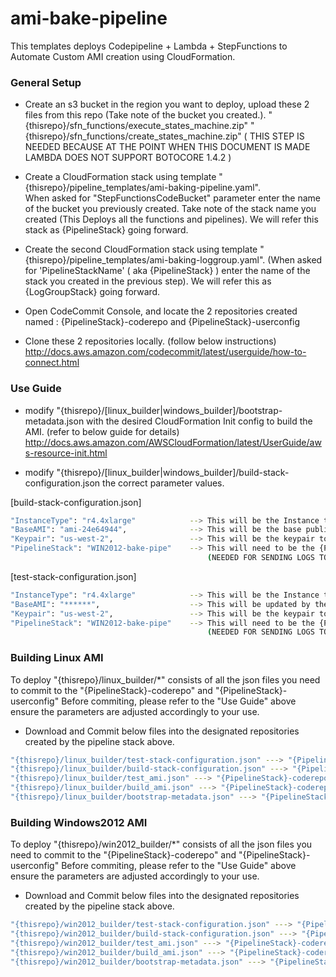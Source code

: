 # ami-bake-pipeline
This templates deploys Codepipeline + Lambda + StepFunctions to Automate Custom AMI creation using CloudFormation.

### General Setup 
* Create an s3 bucket in the region you want to deploy, upload these 2 files from this repo (Take note of the bucket you created.). 
"{thisrepo}/sfn_functions/execute_states_machine.zip"
"{thisrepo}/sfn_functions/create_states_machine.zip"
( THIS STEP IS NEEDED BECAUSE AT THE POINT WHEN THIS DOCUMENT IS MADE LAMBDA DOES NOT SUPPORT BOTOCORE 1.4.2 )


* Create a CloudFormation stack using template "{thisrepo}/pipeline_templates/ami-baking-pipeline.yaml".  
When asked for "StepFunctionsCodeBucket" parameter enter the name of the bucket you previously created.
Take note of the stack name you created (This Deploys all the functions and pipelines). 
We will refer this stack as {PipelineStack} going forward.

* Create the second CloudFormation stack using template "{thisrepo}/pipeline_templates/ami-baking-loggroup.yaml". 
(When asked for 'PipelineStackName' ( aka {PipelineStack} ) enter the name of the stack you created in the previous step).
We will refer this as {LogGroupStack} going forward.

* Open CodeCommit Console, and locate the 2 repositories created named :
{PipelineStack}-coderepo and {PipelineStack}-userconfig

* Clone these 2 repositories locally. (follow below instructions)
http://docs.aws.amazon.com/codecommit/latest/userguide/how-to-connect.html

### Use Guide
* modify "{thisrepo}/[linux_builder|windows_builder]/bootstrap-metadata.json with the desired CloudFormation Init config to build the AMI. (refer to below guide for details)
http://docs.aws.amazon.com/AWSCloudFormation/latest/UserGuide/aws-resource-init.html

* modify "{thisrepo}/[linux_builder|windows_builder]/build-stack-configuration.json the correct parameter values.

[build-stack-configuration.json]
```sh
"InstanceType": "r4.4xlarge" 			--> This will be the Instance type you want to use to bake the image
"BaseAMI": "ami-24e64944", 				--> This will be the base public AMI ID in the region you want to use.
"Keypair": "us-west-2", 				--> This will be the keypair to assign to the Instance.
"PipelineStack": "WIN2012-bake-pipe" 	--> This will need to be the {PipelineStack} name you created previously. 
											(NEEDED FOR SENDING LOGS TO CLOUDWATCH)
```

[test-stack-configuration.json]
```sh
"InstanceType": "r4.4xlarge" 			--> This will be the Instance type you want to use to launch the test instance
"BaseAMI": "******", 					--> This will be updated by the pipeline, you can leave it blank
"Keypair": "us-west-2", 				--> This will be the keypair to assign to the Instance.
"PipelineStack": "WIN2012-bake-pipe" 	--> This will need to be the {PipelineStack} name you created previously.
											(NEEDED FOR SENDING LOGS TO CLOUDWATCH)
```

### Building Linux AMI   
To deploy "{thisrepo}/linux_builder/*" consists of all the json files you need to commit to the "{PipelineStack}-coderepo" and "{PipelineStack}-userconfig" 
Before commiting, please refer to the "Use Guide" above ensure the parameters are adjusted accordingly to your use.

* Download and Commit below files into the designated repositories created by the pipeline stack above.
```sh
"{thisrepo}/linux_builder/test-stack-configuration.json" ---> "{PipelineStack}-coderepo" 
"{thisrepo}/linux_builder/build-stack-configuration.json" ---> "{PipelineStack}-coderepo"
"{thisrepo}/linux_builder/test_ami.json" ---> "{PipelineStack}-coderepo"
"{thisrepo}/linux_builder/build_ami.json" ---> "{PipelineStack}-coderepo"
"{thisrepo}/linux_builder/bootstrap-metadata.json" ---> "{PipelineStack}-userconfig"
```
### Building Windows2012 AMI
To deploy "{thisrepo}/win2012_builder/*" consists of all the json files you need to commit to the "{PipelineStack}-coderepo" and "{PipelineStack}-userconfig" 
Before commiting, please refer to the "Use Guide" above ensure the parameters are adjusted accordingly to your use.

* Download and Commit below files into the designated repositories created by the pipeline stack above.
```sh
"{thisrepo}/win2012_builder/test-stack-configuration.json" ---> "{PipelineStack}-coderepo" 
"{thisrepo}/win2012_builder/build-stack-configuration.json" ---> "{PipelineStack}-coderepo"
"{thisrepo}/win2012_builder/test_ami.json" ---> "{PipelineStack}-coderepo"
"{thisrepo}/win2012_builder/build_ami.json" ---> "{PipelineStack}-coderepo"
"{thisrepo}/win2012_builder/bootstrap-metadata.json" ---> "{PipelineStack}-userconfig"
```

